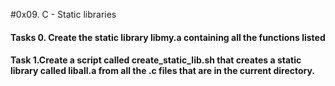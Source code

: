 #0x09. C - Static libraries
#### Tasks 0. Create the static library libmy.a containing all the functions listed </br>

#### Task 1.Create a script called create_static_lib.sh that creates a static library called liball.a from all the .c files that are in the current directory.
